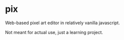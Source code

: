 # pix

Web-based pixel art editor in relatively vanilla javascript.

Not meant for actual use, just a learning project.
